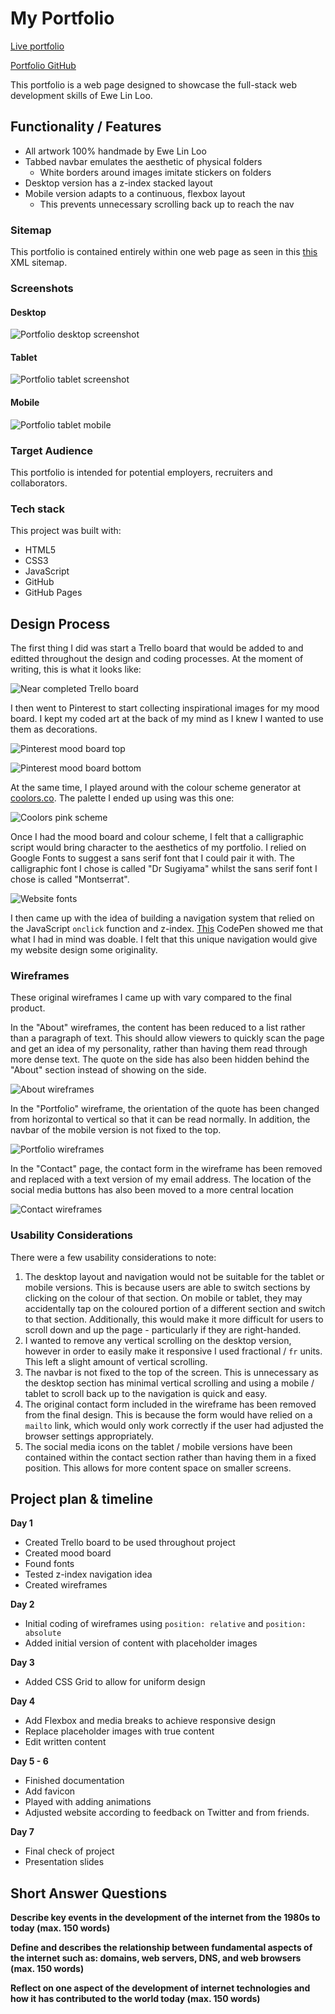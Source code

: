 # My Portfolio

[Live portfolio](https://elloo.github.io/)

[Portfolio GitHub](https://github.com/elloo/portfolio)

This portfolio is a web page designed to showcase the full-stack web development skills of Ewe Lin Loo.

## Functionality / Features

- All artwork 100% handmade by Ewe Lin Loo
- Tabbed navbar emulates the aesthetic of physical folders
  - White borders around images imitate stickers on folders
- Desktop version has a z-index stacked layout
- Mobile version adapts to a continuous, flexbox layout
  - This prevents unnecessary scrolling back up to reach the nav

### Sitemap

This portfolio is contained entirely within one web page as seen in this [this](/docs/sitemap.xml) XML sitemap.

### Screenshots

#### Desktop

![Portfolio desktop screenshot](docs/desktop.png)

#### Tablet

![Portfolio tablet screenshot](docs/tablet.png)

#### Mobile

![Portfolio tablet mobile](docs/mobile.png)

### Target Audience

This portfolio is intended for potential employers, recruiters and collaborators.

### Tech stack

This project was built with:

- HTML5
- CSS3
- JavaScript
- GitHub
- GitHub Pages

## Design Process

The first thing I did was start a Trello board that would be added to and editted throughout the design and coding processes. At the moment of writing, this is what it looks like:

![Near completed Trello board](docs/trello.png)

I then went to Pinterest to start collecting inspirational images for my mood board. I kept my coded art at the back of my mind as I knew I wanted to use them as decorations.

![Pinterest mood board top](docs/pinterest1.png)

![Pinterest mood board bottom](docs/pinterest.png)

 At the same time, I played around with the colour scheme generator at [coolors.co](coolors.co). The palette I ended up using was this one:

![Coolors pink scheme](docs/colours.png)

Once I had the mood board and colour scheme, I felt that a calligraphic script would bring character to the aesthetics of my portfolio. I relied on Google Fonts to suggest a sans serif font that I could pair it with. The calligraphic font I chose is called "Dr Sugiyama" whilst the sans serif font I chose is called "Montserrat".

![Website fonts](docs/fonts.png)

I then came up with the idea of building a navigation system that relied on the JavaScript `onclick` function and z-index. [This](https://codepen.io/nyrnzn/pen/jVyZbE) CodePen showed me that what I had in mind was doable. I felt that this unique navigation would give my website design some originality.

### Wireframes

These original wireframes I came up with vary compared to the final product. 

In the "About" wireframes, the content has been reduced to a list rather than a paragraph of text. This should allow viewers to quickly scan the page and get an idea of my personality, rather than having them read through more dense text. The quote on the side has also been hidden behind the "About" section instead of showing on the side.

![About wireframes](docs/Main.png)

In the "Portfolio" wireframe, the orientation of the quote has been changed from horizontal to vertical so that it can be read normally. In addition, the navbar of the mobile version is not fixed to the top. 

![Portfolio wireframes](docs/Portfolio.png)

In the "Contact" page, the contact form in the wireframe has been removed and replaced with a text version of my email address. The location of the social media buttons has also been moved to a more central location

![Contact wireframes](docs/Contact.png)

### Usability Considerations

There were a few usability considerations to note:

1. The desktop layout and navigation would not be suitable for the tablet or mobile versions. This is because users are able to switch sections by clicking on the colour of that section. On mobile or tablet, they may accidentally tap on the coloured portion of a different section and switch  to that section. Additionally, this would make it more difficult for users to scroll down and up the page - particularly if they are right-handed.
2. I wanted to remove any vertical scrolling on the desktop version, however in order to easily make it responsive I used fractional / `fr` units. This left a slight amount of vertical scrolling.
3. The navbar is not fixed to the top of the screen. This is unnecessary as the desktop section has minimal vertical scrolling and using a mobile / tablet to scroll back up to the navigation is quick and easy.
4. The original contact form included in the wireframe has been removed from the final design. This is because the form would have relied on a `mailto` link, which would only work correctly if the user had adjusted the browser settings appropriately.
5. The social media icons on the tablet / mobile versions have been contained within the contact section rather than having them in a fixed position. This allows for more content space on smaller screens.

## Project plan & timeline

**Day 1** 

- Created Trello board to be used throughout project
- Created mood board
- Found fonts
- Tested z-index navigation idea
- Created wireframes

**Day 2**

- Initial coding of wireframes using `position: relative` and `position: absolute`
- Added initial version of content with placeholder images

**Day 3**

- Added CSS Grid to allow for uniform design

**Day 4**

- Add Flexbox and media breaks to achieve responsive design
- Replace placeholder images with true content
- Edit written content

**Day 5 - 6**

- Finished documentation
- Add favicon
- Played with adding animations
- Adjusted website according to feedback on Twitter and from friends.

**Day 7**

- Final check of project
- Presentation slides

## Short Answer Questions

**Describe key events in the development of the internet from the 1980s to today (max. 150 words)**

**Define and describes the relationship between fundamental aspects of the internet such as: domains, web servers, DNS, and web browsers (max. 150 words)**

**Reflect on one aspect of the development of internet technologies and how it has contributed to the world today (max. 150 words)**